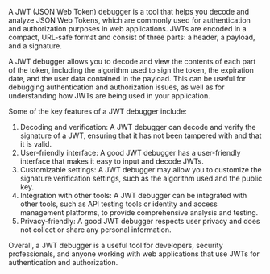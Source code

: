 A JWT (JSON Web Token) debugger is a tool that helps you decode and analyze JSON Web Tokens, which are commonly used for authentication and authorization purposes in web applications. JWTs are encoded in a compact, URL-safe format and consist of three parts: a header, a payload, and a signature.

A JWT debugger allows you to decode and view the contents of each part of the token, including the algorithm used to sign the token, the expiration date, and the user data contained in the payload. This can be useful for debugging authentication and authorization issues, as well as for understanding how JWTs are being used in your application.

Some of the key features of a JWT debugger include:

1. Decoding and verification: A JWT debugger can decode and verify the signature of a JWT, ensuring that it has not been tampered with and that it is valid.
2. User-friendly interface: A good JWT debugger has a user-friendly interface that makes it easy to input and decode JWTs.
3. Customizable settings: A JWT debugger may allow you to customize the signature verification settings, such as the algorithm used and the public key. 
4. Integration with other tools: A JWT debugger can be integrated with other tools, such as API testing tools or identity and access management platforms, to provide comprehensive analysis and testing.
5. Privacy-friendly: A good JWT debugger respects user privacy and does not collect or share any personal information. 

Overall, a JWT debugger is a useful tool for developers, security professionals, and anyone working with web applications that use JWTs for authentication and authorization.